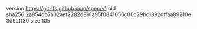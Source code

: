 version https://git-lfs.github.com/spec/v1
oid sha256:2a854db7a02aef2282d891a95f0841056c00c29bc1392dffaa89210e3d92ff30
size 105
